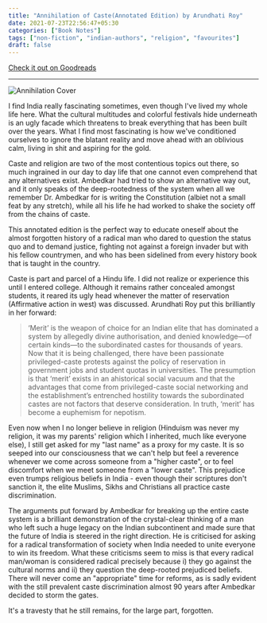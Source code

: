 ```yaml
---
title: "Annihilation of Caste(Annotated Edition) by Arundhati Roy" 
date: 2021-07-23T22:56:47+05:30
categories: ["Book Notes"]
tags: ["non-fiction", "indian-authors", "religion", "favourites"]
draft: false
---
```


[Check it out on Goodreads](https://www.goodreads.com/review/show/4063570586)

------------------------------------

![Annihilation Cover](/images/caste.jpg#center "Annihilation Cover")

I find India really fascinating sometimes, even though I've lived my whole life here. What the cultural multitudes and colorful festivals hide underneath is an ugly facade which threatens to break everything that has been built over the years. What I find most fascinating is how we've conditioned ourselves to ignore the blatant reality and move ahead with an oblivious calm, living in shit and aspiring for the gold.

Caste and religion are two of the most contentious topics out there, so much ingrained in our day to day life that one cannot even comprehend that any alternatives exist. Ambedkar had tried to show an alternative way out, and it only speaks of the deep-rootedness of the system when all we remember Dr. Ambedkar for is writing the Constitution (albiet not a small feat by any stretch), while all his life he had worked to shake the society off from the chains of caste.

This annotated edition is the perfect way to educate oneself about the almost forgotten history of a radical man who dared to question the status quo and to demand justice, fighting not against a foreign invader but with his fellow countrymen, and who has been sidelined from every history book that is taught in the country.

Caste is part and parcel of a Hindu life. I did not realize or experience this until I entered college. Although it remains rather concealed amongst students, it reared its ugly head whenever the matter of reservation (Affirmative action in west) was discussed. Arundhati Roy put this brilliantly in her forward:

>  ‘Merit’ is the weapon of choice for an Indian elite that has dominated a system by allegedly divine authorisation, and denied knowledge—of certain kinds—to the subordinated castes for thousands of years. Now that it is being challenged, there have been passionate privileged-caste protests against the policy of reservation in government jobs and student quotas in universities. The presumption is that ‘merit’ exists in an ahistorical social vacuum and that the advantages that come from privileged-caste social networking and the establishment’s entrenched hostility towards the subordinated castes are not factors that deserve consideration. In truth, ‘merit’ has become a euphemism for nepotism. 

Even now when I no longer believe in religion (Hinduism was never my religion, it was my parents' religion which I inherited, much like everyone else), I still get asked for my "last name" as a proxy for my caste. It is so seeped into our consciousness that we can't help but feel a reverence whenever we come across someone from a "higher caste", or to feel discomfort when we meet someone from a "lower caste". This prejudice even trumps religious beliefs in India - even though their
scriptures don't sanction it, the elite Muslims, Sikhs and Christians all practice caste discrimination.

The arguments put forward by Ambedkar for breaking up the entire caste system is a brilliant demonstration of the crystal-clear thinking of a man who left such a huge legacy on the Indian subcontinent and made sure that the future of India is steered in the right direction. He is criticised for asking for a radical transformation of society when India needed to unite everyone to win its freedom.  What these criticisms seem to miss is that every radical man/woman is considered
radical precisely because i) they go against the cultural norms and ii) they question the deep-rooted prejudiced beliefs. There will never come an "appropriate" time for reforms, as is sadly evident with the still prevalent caste discrimination almost 90 years after Ambedkar decided to storm the gates.

It's a travesty that he still remains, for the large part, forgotten.
